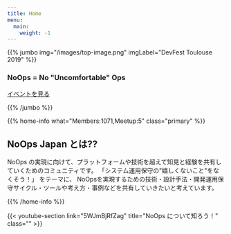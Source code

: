 ```yaml
---
title: Home
menu:
  main:
    weight: -1
---
```



{{% jumbo img="/images/top-image.png" imgLabel="DevFest Toulouse 2019" %}}

### NoOps = No "Uncomfortable" Ops

<a class="btn primary btn-lg" style="margin-top: 1em;" href="https://noops.connpass.com/" target="_blank">イベントを見る</a>

{{% /jumbo %}}



{{% home-info what="Members:1071,Meetup:5" class="primary" %}}
## NoOps Japan とは??
NoOps の実現に向けて、プラットフォームや技術を超えて知見と経験を共有していくためのコミュニティです。
「システム運用保守の"嬉しくないこと"をなくそう！」 をテーマに、 NoOpsを実現するための技術・設計手法・開発運用保守サイクル・ツールや考え方・事例などを共有していきたいと考えています。


{{% /home-info %}}


{{< youtube-section link="5WJmBjRfZag" title="NoOps について知ろう！" class="" >}}
